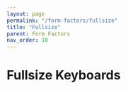 ```yaml
---
layout: page
permalink: "/form-factors/fullsize"
title: "Fullsize"
parent: Form Factors
nav_order: 10
---
```

# Fullsize Keyboards
